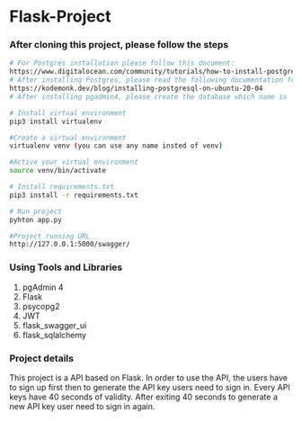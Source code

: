 # Flask-Project
### After cloning this project, please follow the steps
``` bash
# For Postgres installation please follow this document:
https://www.digitalocean.com/community/tutorials/how-to-install-postgresql-on-ubuntu-20-04-quickstart
# After installing Postgres, please read the following documentation for installing pgadmin4:
https://kodemonk.dev/blog/installing-postgresql-on-ubuntu-20-04
# After installing pgadmin4, please create the database which name is  "store", password will be "root", then importing hotel1.sql and user.sql

# Install virtual environment
pip3 install virtualenv

#Create a virtual environment
virtualenv venv (you can use any name insted of venv)

#Active your virtual environment
source venv/bin/activate

# Install requirements.txt
pip3 install -r requirements.txt

# Run project 
pyhton app.py

#Project running URL
http://127.0.0.1:5000/swagger/
```

### Using Tools and Libraries
1. pgAdmin 4
2. Flask
3. psycopg2
4. JWT
5. flask_swagger_ui
6. flask_sqlalchemy

### Project details
This project is a API based on Flask. In order to use the API, the users have to sign up first then to generate the API key users need to sign in. Every API keys have 40 seconds of validity. After exiting 40 seconds to generate a new API key user need to sign in again.
